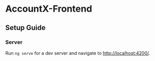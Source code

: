 # AccountX-Frontend

## Setup Guide

### Server
Run `ng serve` for a dev server and navigate to [http://localhost:4200/](http://localhost:4200/).
